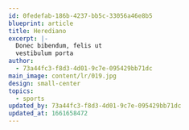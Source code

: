 ```yaml
---
id: 0fedefab-186b-4237-bb5c-33056a46e8b5
blueprint: article
title: Herediano
excerpt: |-
  Donec bibendum, felis ut
  vestibulum porta
author:
  - 73a44fc3-f8d3-4d01-9c7e-095429bb71dc
main_image: content/lr/019.jpg
design: small-center
topics:
  - sports
updated_by: 73a44fc3-f8d3-4d01-9c7e-095429bb71dc
updated_at: 1661658472
---
```

